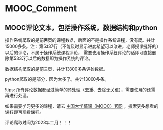 # MOOC_Comment
## MOOC评论文本，包括**操作系统**，**数据结构**和**python**

操作系统爬取的是前两页的课程数据，后面的不是操作系统课程，没有爬。共计15000多条。注：第5337行（不能及时显示进度希望可以改进，老师授课挺好的）以后的评论，不属于操作系统课程评论，
需要使用操作系统评论的话即可直接删除第5337行以后的数据即为操作系统的评论。

数据结构爬取的是前三页，共计13300多条评论数据。

python爬取的是部分，因为太多了。共计13000多条。

!tips: 所有评论数据都经过简单的预处理（去重、去除无关值），需要使用的还需再进行处理。

如果需要学习更多的课程，请去 [中国大学慕课（MOOC）官网](https://www.icourse163.org/) ，搜索更多想看的课程即可观看课程。

评论爬取时间为2023年二月！！！
